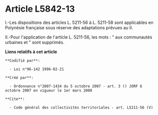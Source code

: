 # Article L5842-13

I.-Les dispositions des articles L. 5211-56 à L. 5211-58 sont applicables en Polynésie française sous réserve des adaptations
prévues au II. 

II.-Pour l'application de l'article L. 5211-56, les mots : " aux communautés urbaines et " sont supprimés.

**Liens relatifs à cet article**

	**Codifié par**:

	  - Loi n°96-142 1996-02-21

	**Créé par**:

	  - Ordonnance n°2007-1434 du 5 octobre 2007 - art. 3 () JORF 6 octobre 2007 en vigueur le 1er mars 2008

	**Cite**:

	  - Code général des collectivités territoriales - art. L5211-56 (V)
